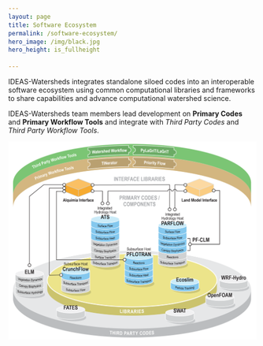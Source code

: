 ```yaml
---
layout: page
title: Software Ecosystem
permalink: /software-ecosystem/
hero_image: /img/black.jpg
hero_height: is_fullheight

---
```


IDEAS-Watersheds integrates standalone siloed codes into an interoperable software ecosystem using common computational libraries and frameworks to share capabilities and advance computational watershed science.

IDEAS-Watersheds team members lead development on **Primary Codes** and **Primary Workflow Tools** and integrate with *Third Party Codes* and *Third Party Workflow Tools*.

<p align="center">
  <img width="600" src="/img/Ecosystem.png">
</p>



